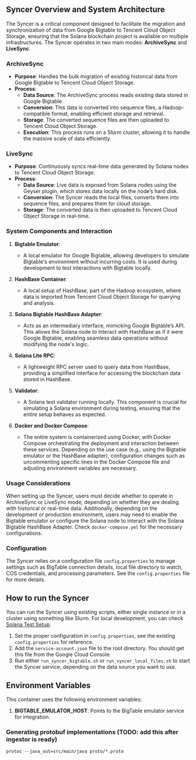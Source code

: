 ## Syncer Overview and System Architecture

The Syncer is a critical component designed to facilitate the migration and synchronization of data from Google Bigtable to Tencent Cloud Object Storage, ensuring that the Solana blockchain project is available on multiple infrastructures. The Syncer operates in two main modes: **ArchiveSync** and **LiveSync**.

### ArchiveSync
- **Purpose**: Handles the bulk migration of existing historical data from Google Bigtable to Tencent Cloud Object Storage.
- **Process**:
    - **Data Source**: The ArchiveSync process reads existing data stored in Google Bigtable.
    - **Conversion**: This data is converted into sequence files, a Hadoop-compatible format, enabling efficient storage and retrieval.
    - **Storage**: The converted sequence files are then uploaded to Tencent Cloud Object Storage.
    - **Execution**: This process runs on a Slurm cluster, allowing it to handle the massive scale of data efficiently.

### LiveSync
- **Purpose**: Continuously syncs real-time data generated by Solana nodes to Tencent Cloud Object Storage.
- **Process**:
    - **Data Source**: Live data is exposed from Solana nodes using the Geyser plugin, which stores data locally on the node’s hard disk.
    - **Conversion**: The Syncer reads the local files, converts them into sequence files, and prepares them for cloud storage.
    - **Storage**: The converted data is then uploaded to Tencent Cloud Object Storage in real-time.

### System Components and Interaction
1. **Bigtable Emulator**:
    - A local emulator for Google Bigtable, allowing developers to simulate Bigtable's environment without incurring costs. It is used during development to test interactions with Bigtable locally.

2. **HashBase Container**:
    - A local setup of HashBase, part of the Hadoop ecosystem, where data is imported from Tencent Cloud Object Storage for querying and analysis.

3. **Solana Bigtable HashBase Adapter**:
    - Acts as an intermediary interface, mimicking Google Bigtable’s API. This allows the Solana node to interact with HashBase as if it were Google Bigtable, enabling seamless data operations without modifying the node's logic.

4. **Solana Lite RPC**:
    - A lightweight RPC server used to query data from HashBase, providing a simplified interface for accessing the blockchain data stored in HashBase.

5. **Validator**:
    - A Solana test validator running locally. This component is crucial for simulating a Solana environment during testing, ensuring that the entire setup behaves as expected.

6. **Docker and Docker Compose**:
    - The entire system is containerized using Docker, with Docker Compose orchestrating the deployment and interaction between these services. Depending on the use case (e.g., using the Bigtable emulator or the HashBase adapter), configuration changes such as uncommenting specific lines in the Docker Compose file and adjusting environment variables are necessary.

### Usage Considerations
When setting up the Syncer, users must decide whether to operate in ArchiveSync or LiveSync mode, depending on whether they are dealing with historical or real-time data. Additionally, depending on the development or production environment, users may need to enable the Bigtable emulator or configure the Solana node to interact with the Solana Bigtable HashBase Adapter. Check `docker-compose.yml` for the necessary configurations.

### Configuration

The Syncer relies on a configuration file `config.properties` to manage settings such as BigTable connection details, local file directory to watch, COS credentials, and processing parameters. See the `config.properties` file for more details.

## How to run the Syncer
You can run the Syncer using existing scripts, either single instance or in a cluster using something like Slurm. For local development, you can check [Solana Test Setup](https://github.com/bwarelabs/solana-test-setup).
1. Set the proper configuration in `config.properties`, see the existing `config.properties` for reference.
2. Add the `service-account.json` file to the root directory. You should get this file from the Google Cloud Console.
3. Run either `run_syncer_bigtable.sh` or `run_syncer_local_files.sh` to start the Syncer service, depending on the data source you want to use.


## Environment Variables
This container uses the following environment variables:
1. **BIGTABLE_EMULATOR_HOST**: Points to the BigTable emulator service for integration.


### Generating protobuf implementations (TODO: add this after ingestor is ready)
```
protoc --java_out=src/main/java proto/*.proto
```